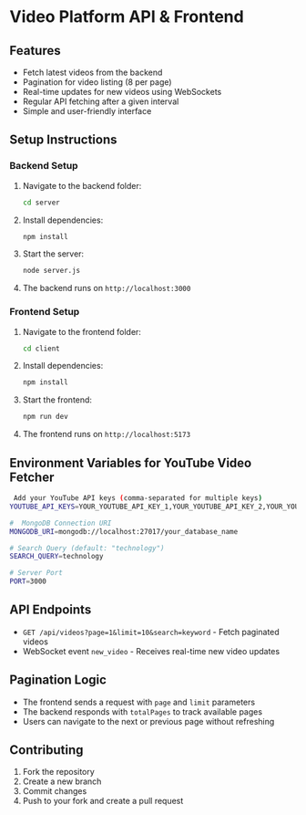 # Video Platform API & Frontend

## Features
- Fetch latest videos from the backend
- Pagination for video listing (8 per page)
- Real-time updates for new videos using WebSockets
- Regular API fetching after a given interval
- Simple and user-friendly interface


## Setup Instructions

### Backend Setup

1. Navigate to the backend folder:
   ```sh
   cd server
   ```
2. Install dependencies:
   ```sh
   npm install
   ```
3. Start the server:
   ```sh
   node server.js
   ```
3. The backend runs on `http://localhost:3000`

### Frontend Setup
1. Navigate to the frontend folder:
   ```sh
   cd client
   ```
2. Install dependencies:
   ```sh
   npm install
   ```
3. Start the frontend:
   ```sh
   npm run dev
   ```
4. The frontend runs on `http://localhost:5173`
## Environment Variables for YouTube Video Fetcher
```sh
 Add your YouTube API keys (comma-separated for multiple keys)
YOUTUBE_API_KEYS=YOUR_YOUTUBE_API_KEY_1,YOUR_YOUTUBE_API_KEY_2,YOUR_YOUTUBE_API_KEY_3

#  MongoDB Connection URI
MONGODB_URI=mongodb://localhost:27017/your_database_name

# Search Query (default: "technology")
SEARCH_QUERY=technology

# Server Port
PORT=3000
```
## API Endpoints
- `GET /api/videos?page=1&limit=10&search=keyword` - Fetch paginated videos
- WebSocket event `new_video` - Receives real-time new video updates

## Pagination Logic
- The frontend sends a request with `page` and `limit` parameters
- The backend responds with `totalPages` to track available pages
- Users can navigate to the next or previous page without refreshing

## Contributing
1. Fork the repository
2. Create a new branch
3. Commit changes
4. Push to your fork and create a pull request

